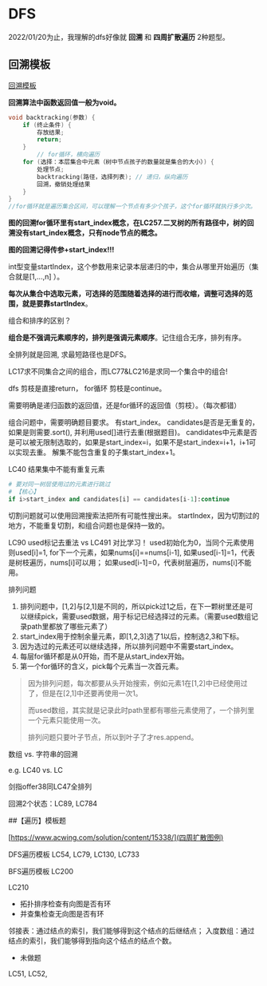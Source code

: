 # DFS

2022/01/20为止，我理解的dfs好像就 **回溯** 和 **四周扩散遍历** 2种题型。

## 回溯模板

[回溯模板](https://programmercarl.com/%E5%9B%9E%E6%BA%AF%E7%AE%97%E6%B3%95%E7%90%86%E8%AE%BA%E5%9F%BA%E7%A1%80.html#%E5%9B%9E%E6%BA%AF%E6%B3%95%E6%A8%A1%E6%9D%BF)

**回溯算法中函数返回值一般为void。**

```c++
void backtracking(参数) {
    if (终止条件) {
        存放结果;
        return;
    }
		// for循环，横向遍历
    for (选择：本层集合中元素（树中节点孩子的数量就是集合的大小）) {
        处理节点;
        backtracking(路径，选择列表); // 递归，纵向遍历
        回溯，撤销处理结果
    }
}
//for循环就是遍历集合区间，可以理解一个节点有多少个孩子，这个for循环就执行多少次。
```



**图的回溯for循环里有start_index概念，在LC257.二叉树的所有路径中，树的回溯没有start_index概念，只有node节点的概念。**

**图的回溯记得传参+start_index!!!**

int型变量startIndex，这个参数用来记录本层递归的中，集合从哪里开始遍历（集合就是[1,...,n] ）。

**每次从集合中选取元素，可选择的范围随着选择的进行而收缩，调整可选择的范围，就是要靠startIndex**。



组合和排序的区别？

**组合是不强调元素顺序的，排列是强调元素顺序**。记住组合无序，排列有序。


全排列就是回溯, 求最短路径也是DFS。

LC17求不同集合之间的组合，而LC77&LC216是求同一个集合中的组合!

dfs 剪枝是直接return，
for循环 剪枝是continue。

需要明确是递归函数的返回值，还是for循环的返回值（剪枝）。（每次都错）



组合问题中，需要明确题目要求。
有start_index。
candidates是否是无重复的，如果是则需要.sort(), 并利用used[]进行去重(根据题目)。
candidates中元素是否是可以被无限制选取的，如果是start_index=i，如果不是start_index=i+1，i+1可以实现去重。
解集不能包含重复的子集start_index+1。


LC40 结果集中不能有重复元素
```python
# 要对同一树层使用过的元素进行跳过
# 【核心】
if i>start_index and candidates[i] == candidates[i-1]:continue
```
切割问题就可以使用回溯搜索法把所有可能性搜出来。
startIndex，因为切割过的地方，不能重复切割，和组合问题也是保持一致的。


LC90 used标记去重法 vs LC491 对比学习！
used初始化为0，当同个元素使用则used[i]=1,
for下一个元素，如果nums[i]==nums[i-1], 如果used[i-1]=1，代表是树枝遍历，nums[i]可以用；
如果used[i-1]=0，代表树层遍历，nums[i]不能用。


排列问题
 1. 排列问题中，[1,2]与[2,1]是不同的，所以pick过1之后，在下一颗树里还是可以继续pick，需要used数据，用于标记已经选择过的元素。（需要used数组记录path里都放了哪些元素了）
 2. start_index用于控制余量元素，即[1,2,3]选了1以后，控制选2,3和下标。
 3. 因为选过的元素还可以继续选择，所以排列问题中不需要start_index。
 4. 每层for循环都是从0开始，而不是从start_index开始。
 5. 第一个for循环的含义，pick每个元素当一次首元素。

> 因为排列问题，每次都要从头开始搜索，例如元素1在[1,2]中已经使用过了，但是在[2,1]中还要再使用一次1。
>
> 而used数组，其实就是记录此时path里都有哪些元素使用了，一个排列里一个元素只能使用一次。
> 
> 排列问题只要叶子节点，所以到叶子了才res.append。
>
> 


数组 vs. 字符串的回溯

e.g. LC40 vs. LC

剑指offer38同LC47全排列

回溯2个状态：LC89, LC784

##【遍历】模板题

[https://www.acwing.com/solution/content/15338/](四周扩散图例)

DFS遍历模板 LC54, LC79, LC130, LC733

BFS遍历模板 LC200




LC210

- 拓扑排序检查有向图是否有环
- 并查集检查无向图是否有环

邻接表：通过结点的索引，我们能够得到这个结点的后继结点；
入度数组：通过结点的索引，我们能够得到指向这个结点的结点个数。






- 未做题

LC51, LC52,  